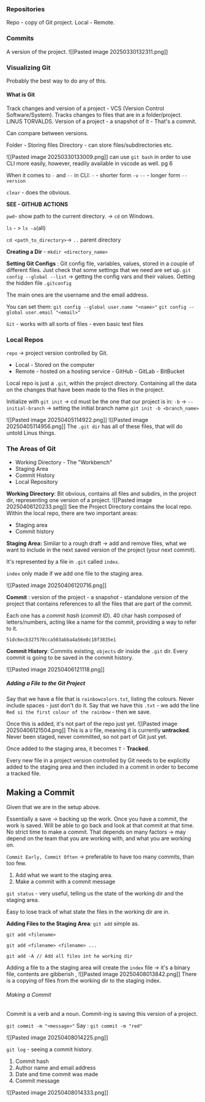 ### Repositories
Repo - copy of Git project. 
Local - Remote. 

### Commits
A version of the project. 
![[Pasted image 20250330132311.png]]

### Visualizing Git
Probably the best way to do any of this. 

#### What is Git
Track changes and version of a project - VCS (Version Control Software/System).
Tracks changes to files that are in a folder/project. 
LINUS TORVALDS. 
Version of a project - a snapshot of it - That's a commit. 

Can compare between versions. 

Folder - Storing files
Directory - can store files/subdirectories etc. 

![[Pasted image 20250330133009.png]]
can use `git bash` in order to use CLI more easily, however, readily available in vscode as well. 
pg 6

When it comes to `-` and `--` in CLI: 
`-` - shorter form `-v`
`--` - longer form `--version`


`clear` - does the obvious. 

**SEE - GITHUB ACTIONS**

`pwd`- show path to the current directory.  -> `cd` on Windows. 

`ls` - > `ls -a`(all)

`cd <path_to_directory>`-> `..` parent directory

**Creating a Dir** -  `mkdir <directory_name>`

**Setting Git Configs** : Git config file, variables, values, stored in a couple of different files. 
Just check that some settings that we need are set up. 
`git config --global --list` -> getting the config vars and their values. 
Getting the hidden file `.gitconfig`

The main ones are the username and the email address. 

You can set them: 
`git config --global user.name "<name>"`
`git config --global user.email "<email>"`

`Git` - works with all sorts of files - even basic text files

### Local Repos
`repo` -> project version controlled by Git. 
- Local - Stored on the computer
- Remote - hosted on a hosting service - GitHub - GitLab - BitBucket

Local repo is just a `.git`, within the project directory. 
Containing all the data on the changes that have been made to the files in the project. 

Initialize with `git init` -> cd must be the one that our project is in: 
`-b` -> `--initial-branch` -> setting the initial branch name
`git init -b <branch_name>`

![[Pasted image 20250405114922.png]]
![[Pasted image 20250405114956.png]]
The `.git dir`  has all of these files, that will do untold Linus things. 

### The Areas of Git
- Working Directory - The "Workbench"
- Staging Area
- Commit History
- Local Repository

**Working Directory**: 
Bit obvious, contains all files and subdirs, in the project dir, representing one version of a project. 
![[Pasted image 20250406120233.png]]
See the Project Directory contains the local repo. 
Within the local repo, there are two important areas: 
- Staging area
- Commit history

**Staging Area:**
Similar to a rough draft -> add and remove files, what we want to include in the next saved version of the project (your next commit). 

It's represented by a file in `.git` called `index`. 

`index` only made if we add one file to the staging area. 

![[Pasted image 20250406120716.png]]

**Commit** : version of the project - a snapshot - standalone version of the project that contains references to all the files that are part of the commit. 

Each one has a *commit hash* (*commit ID*). 40 char hash composed of letters/numbers, acting like a name for the commit, providing a way to refer to it. 

`51dc6ecb327578cca503abba4a56e8c18f3835e1`

**Commit History**: 
Commits existing, `objects` dir inside the `.git` dir. 
Every commit is going to be saved in the commit history. 

 ![[Pasted image 20250406121118.png]]

##### Adding a File to the Git Project
Say that we have a file that is `rainbowcolors.txt`, listing the colours. 
Never include spaces - just don't do it. 
Say that we have this `.txt` - we add the line `Red si the first colour of the rainbow` - then we save. 

Once this is added, it's not part of the repo just yet. 
![[Pasted image 20250406121504.png]]
This is a `U` file, meaning it is currently **untracked**. 
Never been staged, never committed, so not part of Git just yet. 

Once added to the staging area, it becomes `T` - **Tracked**. 

Every new file in a project version controlled by Git needs to be explicitly added to the staging area and then included in a commit in order to become a tracked file. 

## Making a Commit
Given that we are in the setup above. 

Essentially a save -> backing up the work. 
Once you have a commit, the work is saved. 
Will be able to go back and look at that commit at that time. 
No strict time to make a commit. 
That depends on many factors -> may depend on the team that you are working with, and what you are working on. 

`Commit Early, Commit Often` -> preferable to have too many commits, than too few. 

1. Add what we want to the staging area. 
2. Make a commit with a commit message

`git status` - very useful, telling us the state of the working dir and the staging area. 

Easy to lose track of what state the files in the working dir are in. 

**Adding Files to the Staging Area**: 
`git add` simple as. 
```
git add <filename>

git add <filename> <filename> ... 

git add -A // Add all files int he working dir
```

Adding a file to a the staging area will create the `index` file -> it's a binary file, contents are gibberish , 
![[Pasted image 20250408013842.png]]
There is a copying of files from the working dir to the staging index. 

###### Making a Commit
Commit is a verb and a noun. Commit-ing is saving this version of a project. 

`git commit -m "<message>"`
Say : `git commit -m "red"`

![[Pasted image 20250408014225.png]]

`git log` - seeing a commit history. 
1. Commit hash 
2. Author name and email address
3. Date and time commit was made
4. Commit message

![[Pasted image 20250408014333.png]]
